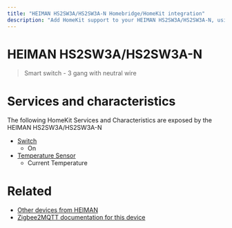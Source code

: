 ```yaml
---
title: "HEIMAN HS2SW3A/HS2SW3A-N Homebridge/HomeKit integration"
description: "Add HomeKit support to your HEIMAN HS2SW3A/HS2SW3A-N, using Homebridge, Zigbee2MQTT and homebridge-z2m."
---
```

<!---
This file has been GENERATED using src/docgen/docgen.ts
DO NOT EDIT THIS FILE MANUALLY!
-->
# HEIMAN HS2SW3A/HS2SW3A-N
> Smart switch - 3 gang with neutral wire


# Services and characteristics
The following HomeKit Services and Characteristics are exposed by
the HEIMAN HS2SW3A/HS2SW3A-N

* [Switch](../../switch.md)
  * On
* [Temperature Sensor](../../sensors.md)
  * Current Temperature


# Related
* [Other devices from HEIMAN](../index.md#heiman)
* [Zigbee2MQTT documentation for this device](https://www.zigbee2mqtt.io/devices/HS2SW3A_HS2SW3A-N.html)